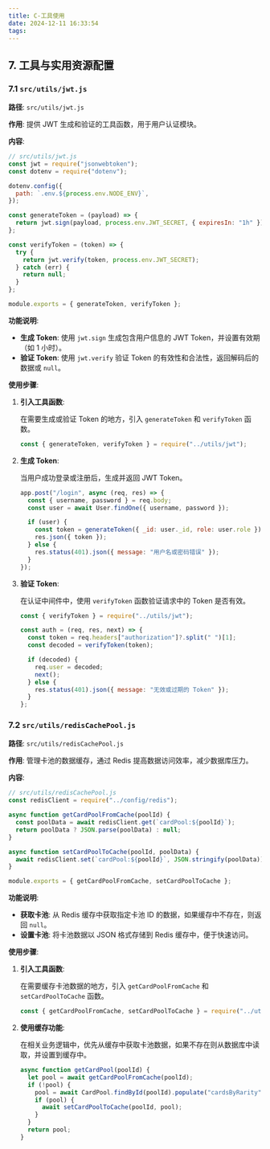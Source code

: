 ```yaml
---
title: C-工具使用
date: 2024-12-11 16:33:54
tags:
---
```

## 7. 工具与实用资源配置

### 7.1 `src/utils/jwt.js`

**路径**: `src/utils/jwt.js`

**作用**: 提供 JWT 生成和验证的工具函数，用于用户认证模块。

**内容**:

```javascript
// src/utils/jwt.js
const jwt = require("jsonwebtoken");
const dotenv = require("dotenv");

dotenv.config({
  path: `.env.${process.env.NODE_ENV}`,
});

const generateToken = (payload) => {
  return jwt.sign(payload, process.env.JWT_SECRET, { expiresIn: "1h" });
};

const verifyToken = (token) => {
  try {
    return jwt.verify(token, process.env.JWT_SECRET);
  } catch (err) {
    return null;
  }
};

module.exports = { generateToken, verifyToken };
```

**功能说明**:

- **生成 Token**: 使用 `jwt.sign` 生成包含用户信息的 JWT Token，并设置有效期（如 1 小时）。
- **验证 Token**: 使用 `jwt.verify` 验证 Token 的有效性和合法性，返回解码后的数据或 `null`。

**使用步骤**:

1. **引入工具函数**:

   在需要生成或验证 Token 的地方，引入 `generateToken` 和 `verifyToken` 函数。

   ```javascript
   const { generateToken, verifyToken } = require("../utils/jwt");
   ```

2. **生成 Token**:

   当用户成功登录或注册后，生成并返回 JWT Token。

   ```javascript
   app.post("/login", async (req, res) => {
     const { username, password } = req.body;
     const user = await User.findOne({ username, password });

     if (user) {
       const token = generateToken({ _id: user._id, role: user.role });
       res.json({ token });
     } else {
       res.status(401).json({ message: "用户名或密码错误" });
     }
   });
   ```

3. **验证 Token**:

   在认证中间件中，使用 `verifyToken` 函数验证请求中的 Token 是否有效。

   ```javascript
   const { verifyToken } = require("../utils/jwt");

   const auth = (req, res, next) => {
     const token = req.headers["authorization"]?.split(" ")[1];
     const decoded = verifyToken(token);

     if (decoded) {
       req.user = decoded;
       next();
     } else {
       res.status(401).json({ message: "无效或过期的 Token" });
     }
   };
   ```

### 7.2 `src/utils/redisCachePool.js`

**路径**: `src/utils/redisCachePool.js`

**作用**: 管理卡池的数据缓存，通过 Redis 提高数据访问效率，减少数据库压力。

**内容**:

```javascript
// src/utils/redisCachePool.js
const redisClient = require("../config/redis");

async function getCardPoolFromCache(poolId) {
  const poolData = await redisClient.get(`cardPool:${poolId}`);
  return poolData ? JSON.parse(poolData) : null;
}

async function setCardPoolToCache(poolId, poolData) {
  await redisClient.set(`cardPool:${poolId}`, JSON.stringify(poolData));
}

module.exports = { getCardPoolFromCache, setCardPoolToCache };
```

**功能说明**:

- **获取卡池**: 从 Redis 缓存中获取指定卡池 ID 的数据，如果缓存中不存在，则返回 `null`。
- **设置卡池**: 将卡池数据以 JSON 格式存储到 Redis 缓存中，便于快速访问。

**使用步骤**:

1. **引入工具函数**:

   在需要缓存卡池数据的地方，引入 `getCardPoolFromCache` 和 `setCardPoolToCache` 函数。

   ```javascript
   const { getCardPoolFromCache, setCardPoolToCache } = require("../utils/redisCachePool");
   ```

2. **使用缓存功能**:

   在相关业务逻辑中，优先从缓存中获取卡池数据，如果不存在则从数据库中读取，并设置到缓存中。

   ```javascript
   async function getCardPool(poolId) {
     let pool = await getCardPoolFromCache(poolId);
     if (!pool) {
       pool = await CardPool.findById(poolId).populate("cardsByRarity");
       if (pool) {
         await setCardPoolToCache(poolId, pool);
       }
     }
     return pool;
   }
   ```
